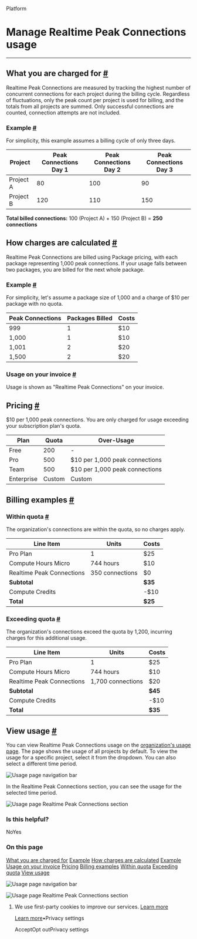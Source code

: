 Platform

# Manage Realtime Peak Connections usage

* * *

## What you are charged for [\#](https://supabase.com/docs/guides/platform/manage-your-usage/realtime-peak-connections\#what-you-are-charged-for)

Realtime Peak Connections are measured by tracking the highest number of concurrent connections for each project during the billing cycle. Regardless of fluctuations, only the peak count per project is used for billing, and the totals from all projects are summed. Only successful connections are counted, connection attempts are not included.

### Example [\#](https://supabase.com/docs/guides/platform/manage-your-usage/realtime-peak-connections\#example)

For simplicity, this example assumes a billing cycle of only three days.

| Project | Peak Connections Day 1 | Peak Connections Day 2 | Peak Connections Day 3 |
| --- | --- | --- | --- |
| Project A | 80 | 100 | 90 |
| Project B | 120 | 110 | 150 |

**Total billed connections:** 100 (Project A) + 150 (Project B) = **250 connections**

## How charges are calculated [\#](https://supabase.com/docs/guides/platform/manage-your-usage/realtime-peak-connections\#how-charges-are-calculated)

Realtime Peak Connections are billed using Package pricing, with each package representing 1,000 peak connections. If your usage falls between two packages, you are billed for the next whole package.

### Example [\#](https://supabase.com/docs/guides/platform/manage-your-usage/realtime-peak-connections\#example)

For simplicity, let's assume a package size of 1,000 and a charge of $10 per package with no quota.

| Peak Connections | Packages Billed | Costs |
| --- | --- | --- |
| 999 | 1 | $10 |
| 1,000 | 1 | $10 |
| 1,001 | 2 | $20 |
| 1,500 | 2 | $20 |

### Usage on your invoice [\#](https://supabase.com/docs/guides/platform/manage-your-usage/realtime-peak-connections\#usage-on-your-invoice)

Usage is shown as "Realtime Peak Connections" on your invoice.

## Pricing [\#](https://supabase.com/docs/guides/platform/manage-your-usage/realtime-peak-connections\#pricing)

$10 per 1,000 peak connections. You are only charged for usage exceeding your subscription plan's quota.

| Plan | Quota | Over-Usage |
| --- | --- | --- |
| Free | 200 | - |
| Pro | 500 | $10 per 1,000 peak connections |
| Team | 500 | $10 per 1,000 peak connections |
| Enterprise | Custom | Custom |

## Billing examples [\#](https://supabase.com/docs/guides/platform/manage-your-usage/realtime-peak-connections\#billing-examples)

### Within quota [\#](https://supabase.com/docs/guides/platform/manage-your-usage/realtime-peak-connections\#within-quota)

The organization's connections are within the quota, so no charges apply.

| Line Item | Units | Costs |
| --- | --- | --- |
| Pro Plan | 1 | $25 |
| Compute Hours Micro | 744 hours | $10 |
| Realtime Peak Connections | 350 connections | $0 |
| **Subtotal** |  | **$35** |
| Compute Credits |  | -$10 |
| **Total** |  | **$25** |

### Exceeding quota [\#](https://supabase.com/docs/guides/platform/manage-your-usage/realtime-peak-connections\#exceeding-quota)

The organization's connections exceed the quota by 1,200, incurring charges for this additional usage.

| Line Item | Units | Costs |
| --- | --- | --- |
| Pro Plan | 1 | $25 |
| Compute Hours Micro | 744 hours | $10 |
| Realtime Peak Connections | 1,700 connections | $20 |
| **Subtotal** |  | **$45** |
| Compute Credits |  | -$10 |
| **Total** |  | **$35** |

## View usage [\#](https://supabase.com/docs/guides/platform/manage-your-usage/realtime-peak-connections\#view-usage)

You can view Realtime Peak Connections usage on the [organization's usage page](https://supabase.com/dashboard/org/_/usage). The page shows the usage of all projects by default. To view the usage for a specific project, select it from the dropdown. You can also select a different time period.

![Usage page navigation bar](https://supabase.com/docs/_next/image?url=%2Fdocs%2Fimg%2Fguides%2Fplatform%2Fusage-navbar--light.png&w=3840&q=75&dpl=dpl_9xAnUGkSbk4dufV62sNRezafXykJ)

In the Realtime Peak Connections section, you can see the usage for the selected time period.

![Usage page Realtime Peak Connections section](https://supabase.com/docs/_next/image?url=%2Fdocs%2Fimg%2Fguides%2Fplatform%2Fusage-realtime-peak-connections--light.png&w=3840&q=75&dpl=dpl_9xAnUGkSbk4dufV62sNRezafXykJ)

### Is this helpful?

NoYes

### On this page

[What you are charged for](https://supabase.com/docs/guides/platform/manage-your-usage/realtime-peak-connections#what-you-are-charged-for) [Example](https://supabase.com/docs/guides/platform/manage-your-usage/realtime-peak-connections#example) [How charges are calculated](https://supabase.com/docs/guides/platform/manage-your-usage/realtime-peak-connections#how-charges-are-calculated) [Example](https://supabase.com/docs/guides/platform/manage-your-usage/realtime-peak-connections#example) [Usage on your invoice](https://supabase.com/docs/guides/platform/manage-your-usage/realtime-peak-connections#usage-on-your-invoice) [Pricing](https://supabase.com/docs/guides/platform/manage-your-usage/realtime-peak-connections#pricing) [Billing examples](https://supabase.com/docs/guides/platform/manage-your-usage/realtime-peak-connections#billing-examples) [Within quota](https://supabase.com/docs/guides/platform/manage-your-usage/realtime-peak-connections#within-quota) [Exceeding quota](https://supabase.com/docs/guides/platform/manage-your-usage/realtime-peak-connections#exceeding-quota) [View usage](https://supabase.com/docs/guides/platform/manage-your-usage/realtime-peak-connections#view-usage)

![Usage page navigation bar](https://supabase.com/docs/_next/image?url=%2Fdocs%2Fimg%2Fguides%2Fplatform%2Fusage-navbar--light.png&w=3840&q=75&dpl=dpl_9xAnUGkSbk4dufV62sNRezafXykJ)

![Usage page Realtime Peak Connections section](https://supabase.com/docs/_next/image?url=%2Fdocs%2Fimg%2Fguides%2Fplatform%2Fusage-realtime-peak-connections--light.png&w=3840&q=75&dpl=dpl_9xAnUGkSbk4dufV62sNRezafXykJ)

1. We use first-party cookies to improve our services. [Learn more](https://supabase.com/privacy#8-cookies-and-similar-technologies-used-on-our-european-services)



   [Learn more](https://supabase.com/privacy#8-cookies-and-similar-technologies-used-on-our-european-services)•Privacy settings





   AcceptOpt outPrivacy settings